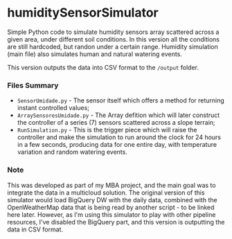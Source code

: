 # humiditySensorSimulator
Simple Python code to simulate humidity sensors array scattered across a given area, under different soil conditions. In this version all the conditions are still hardcoded, but randon under a certain range. Humidity simulation (main file) also simulates human and natural watering events.

This version outputs the data into CSV format to the `/output` folder.

### Files Summary

* `SensorUmidade.py` - The sensor itself which offers a method for returning instant controlled values;
* `ArraySensoresUmidade.py` - The Array defition which will later construct the controller of a series (7) sensors scattered across a slope terrain;
* `RunSimulation.py` - This is the trigger piece which will raise the controller and make the simulation to run around the clock for 24 hours in a few seconds, producing data for one entire day, with temperature variation and random watering events. 

### Note

This was developed as part of my MBA project, and the main goal was to integrate the data in a multicloud solution. The original version of this simulator would load BigQuery DW with the daily data, combined with the OpenWeatherMap data that is being read by another script - to be linked here later. However, as I'm using this simulator to play with other pipeline resources, I've disabled the BigQuery part, and this version is outputting the data in CSV format.
